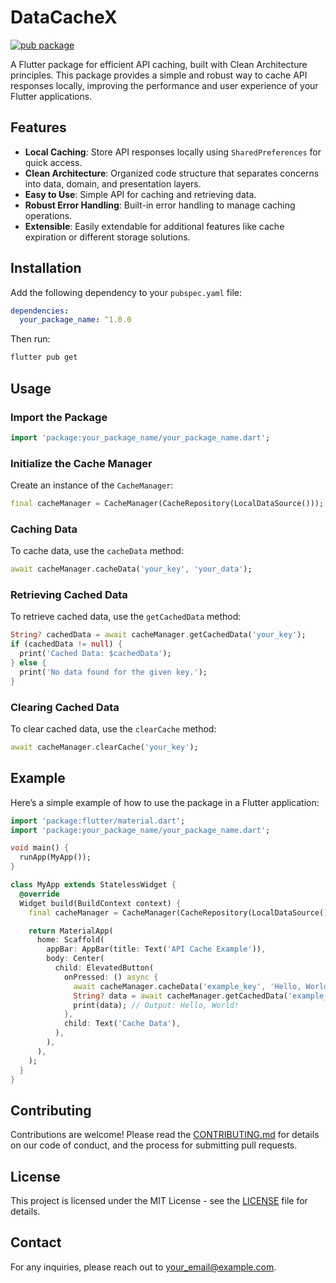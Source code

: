 # DataCacheX

[![pub package](https://img.shields.io/pub/v/your_package_name.svg)](https://pub.dev/packages/your_package_name)

A Flutter package for efficient API caching, built with Clean Architecture principles. This package provides a simple and robust way to cache API responses locally, improving the performance and user experience of your Flutter applications.

## Features

- **Local Caching**: Store API responses locally using `SharedPreferences` for quick access.
- **Clean Architecture**: Organized code structure that separates concerns into data, domain, and presentation layers.
- **Easy to Use**: Simple API for caching and retrieving data.
- **Robust Error Handling**: Built-in error handling to manage caching operations.
- **Extensible**: Easily extendable for additional features like cache expiration or different storage solutions.

## Installation

Add the following dependency to your `pubspec.yaml` file:

```yaml
dependencies:
  your_package_name: ^1.0.0
```

Then run:

```bash
flutter pub get
```

## Usage

### Import the Package

```dart
import 'package:your_package_name/your_package_name.dart';
```

### Initialize the Cache Manager

Create an instance of the `CacheManager`:

```dart
final cacheManager = CacheManager(CacheRepository(LocalDataSource()));
```

### Caching Data

To cache data, use the `cacheData` method:

```dart
await cacheManager.cacheData('your_key', 'your_data');
```

### Retrieving Cached Data

To retrieve cached data, use the `getCachedData` method:

```dart
String? cachedData = await cacheManager.getCachedData('your_key');
if (cachedData != null) {
  print('Cached Data: $cachedData');
} else {
  print('No data found for the given key.');
}
```

### Clearing Cached Data

To clear cached data, use the `clearCache` method:

```dart
await cacheManager.clearCache('your_key');
```

## Example

Here’s a simple example of how to use the package in a Flutter application:

```dart
import 'package:flutter/material.dart';
import 'package:your_package_name/your_package_name.dart';

void main() {
  runApp(MyApp());
}

class MyApp extends StatelessWidget {
  @override
  Widget build(BuildContext context) {
    final cacheManager = CacheManager(CacheRepository(LocalDataSource()));

    return MaterialApp(
      home: Scaffold(
        appBar: AppBar(title: Text('API Cache Example')),
        body: Center(
          child: ElevatedButton(
            onPressed: () async {
              await cacheManager.cacheData('example_key', 'Hello, World!');
              String? data = await cacheManager.getCachedData('example_key');
              print(data); // Output: Hello, World!
            },
            child: Text('Cache Data'),
          ),
        ),
      ),
    );
  }
}
```

## Contributing

Contributions are welcome! Please read the [CONTRIBUTING.md](CONTRIBUTING.md) for details on our code of conduct, and the process for submitting pull requests.

## License

This project is licensed under the MIT License - see the [LICENSE](LICENSE) file for details.

## Contact

For any inquiries, please reach out to [your_email@example.com](mailto:your_email@example.com).
